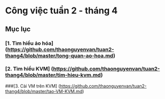 # Công việc tuần 2 - tháng 4

## Mục lục

### [1. Tìm hiểu ảo hóa] (https://github.com/thaonguyenvan/tuan2-thang4/blob/master/tong-quan-ao-hoa.md)

### [2. Tìm hiểu KVM] (https://github.com/thaonguyenvan/tuan2-thang4/blob/master/tim-hieu-kvm.md)

###[3. Cài VM trên KVM] (https://github.com/thaonguyenvan/tuan2-thang4/blob/master/tao-VM-KVM.md)
